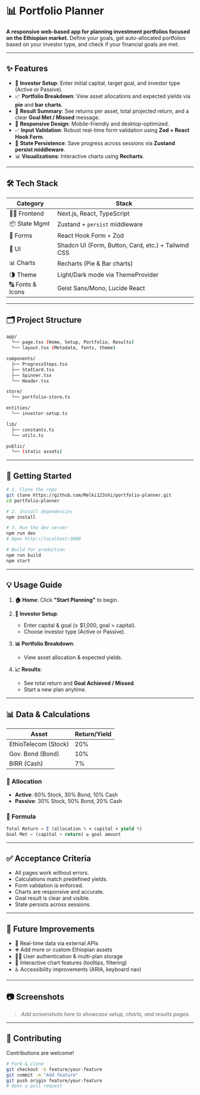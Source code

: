 # 📊 Portfolio Planner

**A responsive web-based app for planning investment portfolios focused on the Ethiopian market.**
Define your goals, get auto-allocated portfolios based on your investor type, and check if your financial goals are met.

---

## ✨ Features

* 🧾 **Investor Setup**: Enter initial capital, target goal, and investor type (Active or Passive).
* 📈 **Portfolio Breakdown**: View asset allocations and expected yields via **pie** and **bar charts**.
* 🧮 **Result Summary**: See returns per asset, total projected return, and a clear **Goal Met / Missed** message.
* 📱 **Responsive Design**: Mobile-friendly and desktop-optimized.
* ✅ **Input Validation**: Robust real-time form validation using **Zod + React Hook Form**.
* 💾 **State Persistence**: Save progress across sessions via **Zustand persist middleware**.
* 📊 **Visualizations**: Interactive charts using **Recharts**.

---

## 🛠️ Tech Stack

| Category         | Stack                                               |
| ---------------- | --------------------------------------------------- |
| 🧑‍💻 Frontend   | Next.js, React, TypeScript                          |
| 📦 State Mgmt    | Zustand + `persist` middleware                      |
| 📝 Forms         | React Hook Form + Zod                               |
| 🎨 UI            | Shadcn UI (Form, Button, Card, etc.) + Tailwind CSS |
| 📊 Charts        | Recharts (Pie & Bar charts)                         |
| 🌗 Theme         | Light/Dark mode via ThemeProvider                   |
| 🔠 Fonts & Icons | Geist Sans/Mono, Lucide React                       |

---

## 🗂️ Project Structure

```bash
app/
  └── page.tsx (Home, Setup, Portfolio, Results)
  └── layout.tsx (Metadata, fonts, theme)

components/
  ├── ProgressSteps.tsx
  ├── StatCard.tsx
  ├── Spinner.tsx
  └── Header.tsx

store/
  └── portfolio-store.ts

entities/
  └── investor-setup.ts

lib/
  ├── constants.ts
  └── utils.ts

public/
  └── (static assets)
```

---

## 🚀 Getting Started

```bash
# 1. Clone the repo
git clone https://github.com/Melki123shi/portfolio-planner.git
cd portfolio-planner

# 2. Install dependencies
npm install

# 3. Run the dev server
npm run dev
# Open http://localhost:3000
```

```bash
# Build for production
npm run build
npm start
```

---

## 💡 Usage Guide

1. **🏠 Home**: Click **"Start Planning"** to begin.
2. **📝 Investor Setup**:

   * Enter capital & goal (≥ \$1,000, goal > capital).
   * Choose investor type (Active or Passive).
3. **📊 Portfolio Breakdown**:

   * View asset allocation & expected yields.
4. **📈 Results**:

   * See total return and **Goal Achieved / Missed**.
   * Start a new plan anytime.

---

## 📊 Data & Calculations

| Asset                | Return/Yield |
| -------------------- | ------------ |
| EthioTelecom (Stock) | 20%          |
| Gov. Bond (Bond)     | 10%          |
| BIRR (Cash)          | 7%           |

### 🧠 Allocation

* **Active**: 60% Stock, 30% Bond, 10% Cash
* **Passive**: 30% Stock, 50% Bond, 20% Cash

### 📐 Formula

```ts
Total Return = Σ (allocation % × capital × yield %)
Goal Met = (capital + return) ≥ goal amount
```

---

## ✅ Acceptance Criteria

* All pages work without errors.
* Calculations match predefined yields.
* Form validation is enforced.
* Charts are responsive and accurate.
* Goal result is clear and visible.
* State persists across sessions.

---

## 🔭 Future Improvements

* 🔄 Real-time data via external APIs
* ➕ Add more or custom Ethiopian assets
* 🧑‍💼 User authentication & multi-plan storage
* 🧠 Interactive chart features (tooltips, filtering)
* ♿ Accessibility improvements (ARIA, keyboard nav)

---

## 📷 Screenshots

> *Add screenshots here to showcase setup, charts, and results pages.*

---

## 🤝 Contributing

Contributions are welcome!

```bash
# Fork & clone
git checkout -b feature/your-feature
git commit -m "Add feature"
git push origin feature/your-feature
# Open a pull request
```
